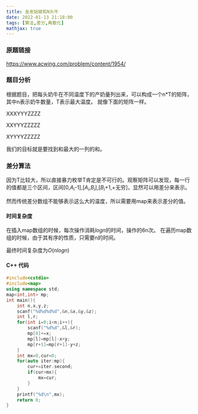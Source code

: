 ```yaml
---
title: 金发姑娘和N头牛
date: 2022-01-13 21:18:00
tags: [算法,差分,离散化]
mathjax: true
---
```

[//]: # (推荐题解模板，请替换blablabla等内容 ^^)

### 原题链接
<https://www.acwing.com/problem/content/1954/>

### 题目分析

根据题目，把每头奶牛在不同温度下的产奶量列出来，可以构成一个n*T的矩阵，其中n表示奶牛数量，T表示最大温度。
就像下面的矩阵一样。

XXXYYYZZZZ

XXYYYZZZZZ

XYYYYZZZZZ

我们的目标就是要找到和最大的一列的和。

### 差分算法

因为T比较大，所以直接暴力枚举T肯定是不可行的。观察矩阵可以发现，每一行的值都是三个区间，区间[0,$A_i$-1],[$A_i$,$B_i$],[$B_i$+1,+无穷]，显然可以用差分来表示。

然而传统差分数组不能够表示这么大的温度，所以需要用map来表示差分的值。

#### 时间复杂度

在插入map数组的时候，每次操作消耗$logn$的时间，操作的6n次。
在遍历map数组的时候，由于其有序的性质，只需要n的时间。

最终时间复杂度为$O(nlogn)$

#### C++ 代码

```cpp
#include<cstdio>
#include<map>
using namespace std;
map<int,int> mp;
int main(){
    int n,x,y,z;
    scanf("%d%d%d%d",&n,&x,&y,&z);
    int l,r;
    for(int i=0;i<n;i++){
        scanf("%d%d",&l,&r);
        mp[0]+=x;
        mp[l]=mp[l]-x+y;
        mp[r+1]=mp[r+1]-y+z;
    }
    int mx=0,cur=0;
    for(auto iter:mp){
        cur+=iter.second;
        if(cur>mx){
            mx=cur;
        }
    }
    printf("%d\n",mx);
    return 0;
}
```
